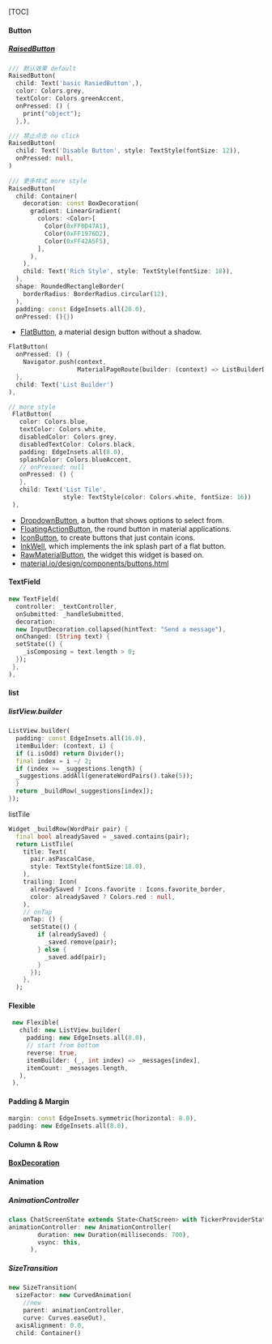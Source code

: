 [TOC]

#### Button

##### [RaisedButton](https://api.flutter.dev/flutter/material/RaisedButton-class.html)

```dart
/// 默认效果 default
RaisedButton(
  child: Text('basic RasiedButton',),
  color: Colors.grey,
  textColor: Colors.greenAccent,
  onPressed: () {
    print("object");
  },),

/// 禁止点击 no click 
RaisedButton(
  child: Text('Disable Button', style: TextStyle(fontSize: 12)),
  onPressed: null,
)
  
/// 更多样式 more style
RaisedButton(
  child: Container(
    decoration: const BoxDecoration(
      gradient: LinearGradient(
        colors: <Color>[
          Color(0xFF0D47A1),
          Color(0xFF1976D2),
          Color(0xFF42A5F5),
        ],
      ),
    ),
    child: Text('Rich Style', style: TextStyle(fontSize: 18)),
  ),
  shape: RoundedRectangleBorder(
    borderRadius: BorderRadius.circular(12),
  ),
  padding: const EdgeInsets.all(20.0),
  onPressed: (){})
```

- [FlatButton](https://api.flutter.dev/flutter/material/FlatButton-class.html), a material design button without a shadow.

```dart
FlatButton(
  onPressed: () {
    Navigator.push(context,
                   MaterialPageRoute(builder: (context) => ListBuilderDemo()));
  },
  child: Text('List Builder')
),

// more style
 FlatButton(
   color: Colors.blue,
   textColor: Colors.white,
   disabledColor: Colors.grey,
   disabledTextColor: Colors.black,
   padding: EdgeInsets.all(8.0),
   splashColor: Colors.blueAccent,
   // onPressed: null
   onPressed: () {
   },
   child: Text('List Tile',
               style: TextStyle(color: Colors.white, fontSize: 16))
 ),
```



- [DropdownButton](https://api.flutter.dev/flutter/material/DropdownButton-class.html), a button that shows options to select from.
- [FloatingActionButton](https://api.flutter.dev/flutter/material/FloatingActionButton-class.html), the round button in material applications.
- [IconButton](https://api.flutter.dev/flutter/material/IconButton-class.html), to create buttons that just contain icons.
- [InkWell](https://api.flutter.dev/flutter/material/InkWell-class.html), which implements the ink splash part of a flat button.
- [RawMaterialButton](https://api.flutter.dev/flutter/material/RawMaterialButton-class.html), the widget this widget is based on.
- [material.io/design/components/buttons.html](https://material.io/design/components/buttons.html)

#### TextField

```dart
new TextField(
  controller: _textController,
  onSubmitted: _handleSubmitted,
  decoration:
  new InputDecoration.collapsed(hintText: "Send a message"),
  onChanged: (String text) {
  setState(() {
    _isComposing = text.length > 0;
  });                               
 },
),	
```

#### list

##### listView.builder

```dart
ListView.builder(
  padding: const EdgeInsets.all(16.0),
  itemBuilder: (context, i) {
  if (i.isOdd) return Divider();
  final index = i ~/ 2;
  if (index >= _suggestions.length) {
  _suggestions.addAll(generateWordPairs().take(5));
  }
  return _buildRow(_suggestions[index]);
});
```

listTile

```dart
Widget _buildRow(WordPair pair) {
  final bool alreadySaved = _saved.contains(pair);
  return ListTile(
    title: Text(
      pair.asPascalCase,
      style: TextStyle(fontSize:18.0),
    ),
    trailing: Icon(
      alreadySaved ? Icons.favorite : Icons.favorite_border,
      color: alreadySaved ? Colors.red : null,
    ),
    // onTap
    onTap: () {
      setState(() {
        if (alreadySaved) {
          _saved.remove(pair);
        } else {
          _saved.add(pair);
        }
      });
    },
  );
```

#### Flexible

```dart
 new Flexible(
   child: new ListView.builder(
     padding: new EdgeInsets.all(8.0),
     // start from bottom
     reverse: true,
     itemBuilder: (_, int index) => _messages[index],
     itemCount: _messages.length,
   ),
 ),
```



#### Padding & Margin

```dart
margin: const EdgeInsets.symmetric(horizontal: 8.0),
padding: new EdgeInsets.all(8.0), 
```

#### Column & Row



#### [BoxDecoration](https://docs.flutter.io/flutter/painting/BoxDecoration-class.html) 



#### Animation

##### AnimationController

```dart
class ChatScreenState extends State<ChatScreen> with TickerProviderStateMixin
animationController: new AnimationController(
        duration: new Duration(milliseconds: 700),
        vsync: this,
      ),
```



##### SizeTransition

```dart
new SizeTransition(
  sizeFactor: new CurvedAnimation(
    //new
    parent: animationController,
    curve: Curves.easeOut),
  axisAlignment: 0.0,
  child: Container()
```

